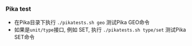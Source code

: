 ### Pika test

 * 在Pika目录下执行 `./pikatests.sh geo` 测试Pika GEO命令
 * 如果是`unit/type`接口, 例如 SET, 执行 `./pikatests.sh type/set` 测试Pika SET命令
